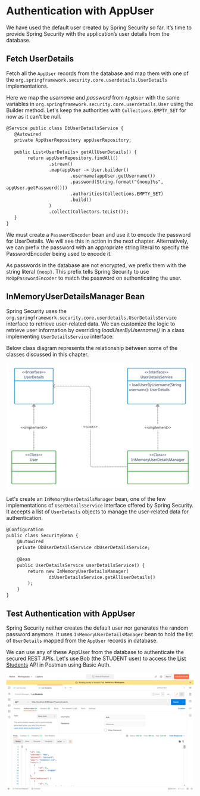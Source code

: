 


# Authentication with AppUser

We have used the default user created by Spring Security so far. It’s time to provide Spring Security with the application’s user details from the database.

## Fetch UserDetails

Fetch all the `AppUser` records from the database and map them with one of the `org.springframework.security.core.userdetails.UserDetails` implementations.

Here we map the *username* and *password* from `AppUser` with the same variables in `org.springframework.security.core.userdetails.User` using the Builder method. Let's keep the authorities with `Collections.EMPTY_SET` for now as it can't be null.

```  
@Service public class DbUserDetailsService {    
   @Autowired    
   private AppUserRepository appUserRepository;    
    
   public List<UserDetails> getAllUserDetails() {    
        return appUserRepository.findAll()    
                .stream()    
                .map(appUser -> User.builder()    
                        .username(appUser.getUsername())    
                        .password(String.format("{noop}%s", appUser.getPassword()))    
                        .authorities(Collections.EMPTY_SET)    
                        .build()    
                )    
                .collect(Collectors.toList());    
   }  
}  
```  

We must create a `PasswordEncoder` bean and use it to encode the password for UserDetails. We will see this in action in the next chapter. Alternatively, we can prefix the password with an appropriate string literal to specify the PasswordEncoder being used to encode it.

As passwords in the database are not encrypted, we prefix them with the string literal `{noop}`. This prefix tells Spring Security to use `NoOpPasswordEncoder` to match the password on authenticating the user.

## InMemoryUserDetailsManager Bean

Spring Security uses the `org.springframework.security.core.userdetails.UserDetailsService` interface to retrieve user-related data. We can customize the logic to retrieve user information by overriding *loadUserByUsername()* in a class implementing `UserDetailsService` interface.

Below class diagram represents the relationship between some of the classes discussed in this chapter.

![Class Diagram](./assets/class_diagram.png)

Let's create an `InMemoryUserDetailsManager` bean, one of the few implementations of `UserDetailsService` interface offered by Spring Security. It accepts a list of `UserDetails` objects to manage the user-related data for authentication.

```
@Configuration  
public class SecurityBean {  
	@Autowired  
	private DbUserDetailsService dbUserDetailsService;  
  
	@Bean  
	public UserDetailsService userDetailsService() {  
		return new InMemoryUserDetailsManager(  
		        dbUserDetailsService.getAllUserDetails()  
		); 
	}  
}
```

## Test Authentication with AppUser

Spring Security neither creates the default user nor generates the random password anymore. It uses `InMemoryUserDetailsManager` bean to hold the list of `UserDetails` mapped from the `AppUser` records in database.

We can use any of these AppUser from the database to authenticate the secured REST APIs. Let's use Bob (the STUDENT user) to access the [List Students](http://localhost:8080/api/v1/users/students) API in Postman using Basic Auth.

![List Students Response - Basic Auth using AppUser - Postman](./assets/list_students_app_user_basic_auth.png)
